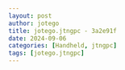 ```yaml
---
layout: post
author: jotego
title: jotego.jtngpc - 3a2e91f
date: 2024-09-06
categories: [Handheld, jtngpc]
tags: [jotego.jtngpc]
---
```


